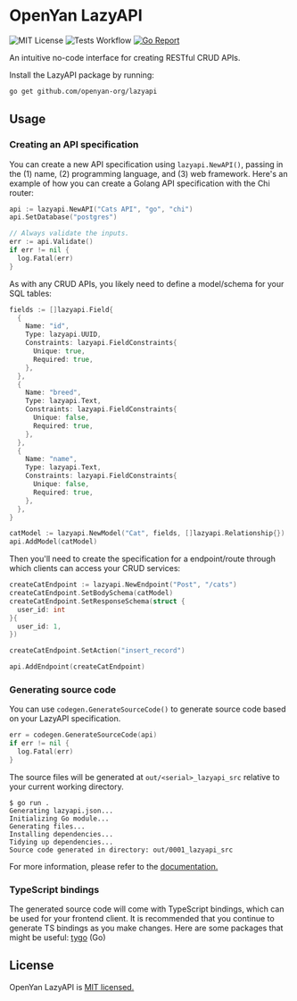 # OpenYan LazyAPI

![MIT License](https://img.shields.io/badge/license-MIT-blue.svg) ![Tests Workflow](https://github.com/openyan-org/lazyapi/actions/workflows/tests.yml/badge.svg) [![Go Report](https://goreportcard.com/badge/openyan-org/lazyapi)](https://goreportcard.com/report/openyan-org/lazyapi)

An intuitive no-code interface for creating RESTful CRUD APIs.

Install the LazyAPI package by running:

```bash
go get github.com/openyan-org/lazyapi
```

## Usage

### Creating an API specification

You can create a new API specification using `lazyapi.NewAPI()`, passing in the (1) name, (2) programming language, and (3) web framework. Here's an example of how you can create a Golang API specification with the Chi router:

```go
api := lazyapi.NewAPI("Cats API", "go", "chi")
api.SetDatabase("postgres")

// Always validate the inputs.
err := api.Validate()
if err != nil {
  log.Fatal(err)
}
```

As with any CRUD APIs, you likely need to define a model/schema for your SQL tables:

```go
fields := []lazyapi.Field{
  {
    Name: "id",
    Type: lazyapi.UUID,
    Constraints: lazyapi.FieldConstraints{
      Unique: true,
      Required: true,
    },
  },
  {
    Name: "breed",
    Type: lazyapi.Text,
    Constraints: lazyapi.FieldConstraints{
      Unique: false,
      Required: true,
    },
  },
  {
    Name: "name",
    Type: lazyapi.Text,
    Constraints: lazyapi.FieldConstraints{
      Unique: false,
      Required: true,
    }, 
  },
}

catModel := lazyapi.NewModel("Cat", fields, []lazyapi.Relationship{})
api.AddModel(catModel)
```

Then you'll need to create the specification for a endpoint/route through which clients can access your CRUD services:

```go
createCatEndpoint := lazyapi.NewEndpoint("Post", "/cats")
createCatEndpoint.SetBodySchema(catModel)
createCatEndpoint.SetResponseSchema(struct {
  user_id: int
}{
  user_id: 1,
})

createCatEndpoint.SetAction("insert_record")

api.AddEndpoint(createCatEndpoint)
```



### Generating source code

You can use `codegen.GenerateSourceCode()` to generate source code based on your LazyAPI specification.

```go
err = codegen.GenerateSourceCode(api)
if err != nil {
  log.Fatal(err)
}
```

The source files will be generated at `out/<serial>_lazyapi_src` relative to your current working directory.

```
$ go run .
Generating lazyapi.json...
Initializing Go module...
Generating files...
Installing dependencies...
Tidying up dependencies...
Source code generated in directory: out/0001_lazyapi_src
```

For more information, please refer to the [documentation.](https://github.com/openyan-org/lazyapi/tree/master/docs)

### TypeScript bindings

The generated source code will come with TypeScript bindings, which can be used for your frontend client. It is recommended that you continue to generate TS bindings as you make changes. Here are some packages that might be useful: [tygo](https://github.com/gzuidhof/tygo) (Go)
 
## License

OpenYan LazyAPI is [MIT licensed.](https://github.com/openyan-org/lazyapi/blob/master/LICENSE)